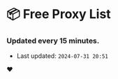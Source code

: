 # :package: Free Proxy List
### Updated every 15 minutes.

- Last updated: `2024-07-31 20:51`

:heart:
